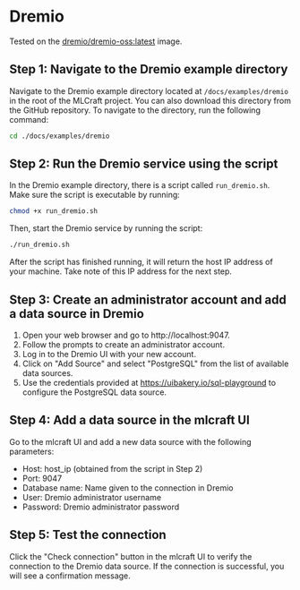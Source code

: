 # Dremio

Tested on the [dremio/dremio-oss:latest](https://hub.docker.com/r/dremio/dremio-oss) image.

## Step 1: Navigate to the Dremio example directory

Navigate to the Dremio example directory located at `/docs/examples/dremio` in the root of the MLCraft project. You can also download this directory from the GitHub repository. To navigate to the directory, run the following command:

```bash
cd ./docs/examples/dremio
```

## Step 2: Run the Dremio service using the script

In the Dremio example directory, there is a script called `run_dremio.sh`. Make sure the script is executable by running:

```bash
chmod +x run_dremio.sh
```

Then, start the Dremio service by running the script:

```bash
./run_dremio.sh
```

After the script has finished running, it will return the host IP address of your machine. Take note of this IP address for the next step.

## Step 3: Create an administrator account and add a data source in Dremio

1. Open your web browser and go to http://localhost:9047.
2. Follow the prompts to create an administrator account.
3. Log in to the Dremio UI with your new account.
4. Click on "Add Source" and select "PostgreSQL" from the list of available data sources.
5. Use the credentials provided at https://uibakery.io/sql-playground to configure the PostgreSQL data source.

## Step 4: Add a data source in the mlcraft UI

Go to the mlcraft UI and add a new data source with the following parameters:

- Host: host_ip (obtained from the script in Step 2)
- Port: 9047
- Database name: Name given to the connection in Dremio
- User: Dremio administrator username
- Password: Dremio administrator password

## Step 5: Test the connection

Click the "Check connection" button in the mlcraft UI to verify the connection to the Dremio data source. If the connection is successful, you will see a confirmation message.